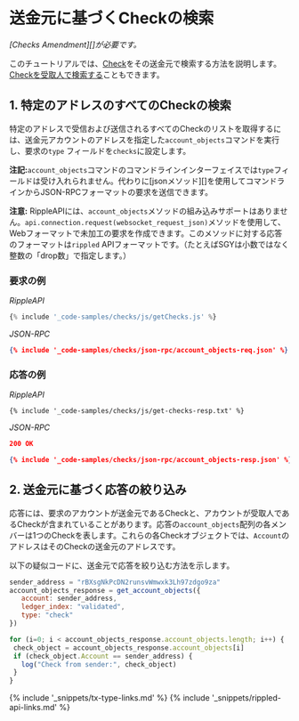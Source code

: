 # 送金元に基づくCheckの検索

_[Checks Amendment][]が必要です。_

このチュートリアルでは、[Check](checks.html)をその送金元で検索する方法を説明します。[Checkを受取人で検索する](look-up-checks-by-recipient.html)こともできます。

## 1. 特定のアドレスのすべてのCheckの検索

<!--{# TODO: Update if https://github.com/ripple/rippled/issues/2443 gets done #}-->

特定のアドレスで受信および送信されるすべてのCheckのリストを取得するには、送金元アカウントのアドレスを指定した`account_objects`コマンドを実行し、要求の`type` フィールドを`checks`に設定します。

**注記:**`account_objects`コマンドのコマンドラインインターフェイスでは`type`フィールドは受け入れられません。代わりに[jsonメソッド][]を使用してコマンドラインからJSON-RPCフォーマットの要求を送信できます。

**注意:** RippleAPIには、`account_objects`メソッドの組み込みサポートはありません。`api.connection.request(websocket_request_json)`メソッドを使用して、Webフォーマットで未加工の要求を作成できます。このメソッドに対する応答のフォーマットは`rippled` APIフォーマットです。（たとえばSGYは小数ではなく整数の「drop数」で指定します。）

### 要求の例

<!-- MULTICODE_BLOCK_START -->

*RippleAPI*

```js
{% include '_code-samples/checks/js/getChecks.js' %}
```

*JSON-RPC*

```json
{% include '_code-samples/checks/json-rpc/account_objects-req.json' %}
```

<!-- MULTICODE_BLOCK_END -->

### 応答の例

<!-- MULTICODE_BLOCK_START -->

*RippleAPI*

```
{% include '_code-samples/checks/js/get-checks-resp.txt' %}
```

*JSON-RPC*

```json
200 OK

{% include '_code-samples/checks/json-rpc/account_objects-resp.json' %}
```

<!-- MULTICODE_BLOCK_END -->

## 2. 送金元に基づく応答の絞り込み

応答には、要求のアカウントが送金元であるCheckと、アカウントが受取人であるCheckが含まれていることがあります。応答の`account_objects`配列の各メンバーは1つのCheckを表します。これらの各Checkオブジェクトでは、`Account`のアドレスはそのCheckの送金元のアドレスです。

以下の疑似コードに、送金元で応答を絞り込む方法を示します。

```js
sender_address = "rBXsgNkPcDN2runsvWmwxk3Lh97zdgo9za"
account_objects_response = get_account_objects({
   account: sender_address,
   ledger_index: "validated",
   type: "check"
})

for (i=0; i < account_objects_response.account_objects.length; i++) {
 check_object = account_objects_response.account_objects[i]
 if (check_object.Account == sender_address) {
   log("Check from sender:", check_object)
 }
}
```

<!--{# common links #}-->
[RippleAPI]: rippleapi-reference.html
{% include '_snippets/tx-type-links.md' %}
{% include '_snippets/rippled-api-links.md' %}
